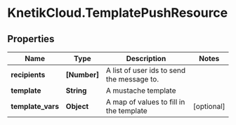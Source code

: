 # KnetikCloud.TemplatePushResource

## Properties
Name | Type | Description | Notes
------------ | ------------- | ------------- | -------------
**recipients** | **[Number]** | A list of user ids to send the message to. | 
**template** | **String** | A mustache template | 
**template_vars** | **Object** | A map of values to fill in the template | [optional] 


